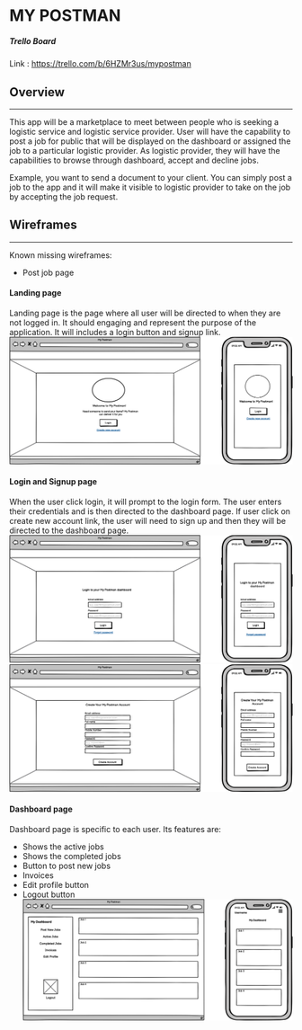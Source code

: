 # MY POSTMAN

##### Trello Board
Link : https://trello.com/b/6HZMr3us/mypostman


## Overview
***
This app will be a marketplace to meet between people who is seeking a logistic service and logistic service provider. User will have the capability to post a job for public that will be displayed on the dashboard or assigned  the job to a particular logistic provider. As logistic provider, they will have the capabilities to browse through dashboard, accept and decline jobs.

Example, you want to send a document to your client. You can simply post a job to the app and it will make it visible to logistic provider to take on the job by accepting the job request.

## Wireframes
***

Known missing wireframes:
- Post job page

#### Landing page
Landing page is the page where all user will be directed to when they are not logged in. It should engaging and represent the purpose of the application. It will includes a login button and signup link.
![Landing page](docs/wire-frames/landing_page.png)
#### Login and Signup page
When the user click login, it will prompt to the login form. The user enters their credentials and is then directed to the dashboard page. If user click on create new account link, the user will need to sign up and then they will be directed to the dashboard page.
![Login page](docs/wire-frames/login_page.png) 
![Signup page](docs/wire-frames/signup_page.png)
#### Dashboard page
Dashboard page is specific to each user. Its features are:
- Shows the active jobs
- Shows the completed jobs
- Button to post new jobs
- Invoices
- Edit profile button
- Logout button
![Dashboard page](docs/wire-frames/dashboard_page.png)
